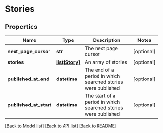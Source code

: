 # Stories

## Properties
Name | Type | Description | Notes
------------ | ------------- | ------------- | -------------
**next_page_cursor** | **str** | The next page cursor | [optional] 
**stories** | [**list[Story]**](Story.md) | An array of stories | [optional] 
**published_at_end** | **datetime** | The end of a period in which searched stories were published | [optional] 
**published_at_start** | **datetime** | The start of a period in which searched stories were published | [optional] 

[[Back to Model list]](../README.md#documentation-for-models) [[Back to API list]](../README.md#documentation-for-api-endpoints) [[Back to README]](../README.md)


